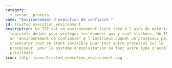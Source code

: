 ```yaml
---
category: 
  - sensor__process
name: "Environnement d'exécution de confiance "
id: trusted_execution_environment
description: Un TEE est un environnement isolé créé à l'aide de matériel et de
  logiciels dédiés pour protéger les données qui y sont stockées. Un TEE fournit
  un "environnement de confiance" à l'intérieur duquel un processus peut
  s'exécuter tout en étant invisible pour tout autre processus sur le
  processeur, pour le systéme d'exploitation ou tout autre type d'accés
  privilégié.
icon: /dtpr-icons/trusted_execution_environment.svg
---
```

